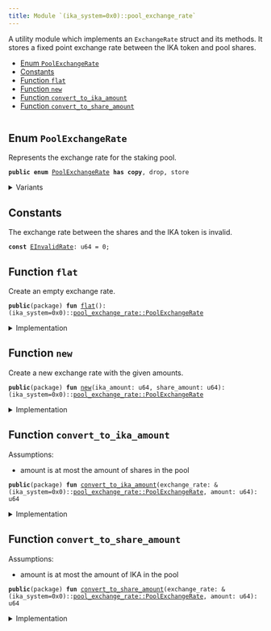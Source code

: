 ```yaml
---
title: Module `(ika_system=0x0)::pool_exchange_rate`
---
```


A utility module which implements an <code>ExchangeRate</code> struct and its methods.
It stores a fixed point exchange rate between the IKA token and pool shares.


-  [Enum `PoolExchangeRate`](#(ika_system=0x0)_pool_exchange_rate_PoolExchangeRate)
-  [Constants](#@Constants_0)
-  [Function `flat`](#(ika_system=0x0)_pool_exchange_rate_flat)
-  [Function `new`](#(ika_system=0x0)_pool_exchange_rate_new)
-  [Function `convert_to_ika_amount`](#(ika_system=0x0)_pool_exchange_rate_convert_to_ika_amount)
-  [Function `convert_to_share_amount`](#(ika_system=0x0)_pool_exchange_rate_convert_to_share_amount)


<pre><code></code></pre>



<a name="(ika_system=0x0)_pool_exchange_rate_PoolExchangeRate"></a>

## Enum `PoolExchangeRate`

Represents the exchange rate for the staking pool.


<pre><code><b>public</b> <b>enum</b> <a href="../ika_system/exchange_rate.md#(ika_system=0x0)_pool_exchange_rate_PoolExchangeRate">PoolExchangeRate</a> <b>has</b> <b>copy</b>, drop, store
</code></pre>



<details>
<summary>Variants</summary>


<dl>
<dt>
Variant <code>Flat</code>
</dt>
<dd>
</dd>
<dt>
Variant <code>Variable</code>
</dt>
<dd>
</dd>

<dl>
<dt>
<code>ika_amount: u128</code>
</dt>
<dd>
 Amount of staked IKA tokens + rewards.
</dd>
</dl>


<dl>
<dt>
<code>share_amount: u128</code>
</dt>
<dd>
 Amount of total shares in the pool (<= ika_amount, as long as slashing is not
 implemented).
</dd>
</dl>

</dl>


</details>

<a name="@Constants_0"></a>

## Constants


<a name="(ika_system=0x0)_pool_exchange_rate_EInvalidRate"></a>

The exchange rate between the shares and the IKA token is invalid.


<pre><code><b>const</b> <a href="../ika_system/exchange_rate.md#(ika_system=0x0)_pool_exchange_rate_EInvalidRate">EInvalidRate</a>: u64 = 0;
</code></pre>



<a name="(ika_system=0x0)_pool_exchange_rate_flat"></a>

## Function `flat`

Create an empty exchange rate.


<pre><code><b>public</b>(package) <b>fun</b> <a href="../ika_system/exchange_rate.md#(ika_system=0x0)_pool_exchange_rate_flat">flat</a>(): (ika_system=0x0)::<a href="../ika_system/exchange_rate.md#(ika_system=0x0)_pool_exchange_rate_PoolExchangeRate">pool_exchange_rate::PoolExchangeRate</a>
</code></pre>



<details>
<summary>Implementation</summary>


<pre><code><b>public</b>(package) <b>fun</b> <a href="../ika_system/exchange_rate.md#(ika_system=0x0)_pool_exchange_rate_flat">flat</a>(): <a href="../ika_system/exchange_rate.md#(ika_system=0x0)_pool_exchange_rate_PoolExchangeRate">PoolExchangeRate</a> {
    PoolExchangeRate::Flat
}
</code></pre>



</details>

<a name="(ika_system=0x0)_pool_exchange_rate_new"></a>

## Function `new`

Create a new exchange rate with the given amounts.


<pre><code><b>public</b>(package) <b>fun</b> <a href="../ika_system/exchange_rate.md#(ika_system=0x0)_pool_exchange_rate_new">new</a>(ika_amount: u64, share_amount: u64): (ika_system=0x0)::<a href="../ika_system/exchange_rate.md#(ika_system=0x0)_pool_exchange_rate_PoolExchangeRate">pool_exchange_rate::PoolExchangeRate</a>
</code></pre>



<details>
<summary>Implementation</summary>


<pre><code><b>public</b>(package) <b>fun</b> <a href="../ika_system/exchange_rate.md#(ika_system=0x0)_pool_exchange_rate_new">new</a>(ika_amount: u64, share_amount: u64): <a href="../ika_system/exchange_rate.md#(ika_system=0x0)_pool_exchange_rate_PoolExchangeRate">PoolExchangeRate</a> {
    // pool_token_amount &lt;= ika_amount <b>as</b> long <b>as</b> slashing is not implemented.
    <b>assert</b>!(share_amount &lt;= ika_amount, <a href="../ika_system/exchange_rate.md#(ika_system=0x0)_pool_exchange_rate_EInvalidRate">EInvalidRate</a>);
    <b>if</b> (ika_amount == 0 || share_amount == 0) {
        PoolExchangeRate::Flat
    } <b>else</b> {
        PoolExchangeRate::Variable {
            ika_amount: (ika_amount <b>as</b> u128),
            share_amount: (share_amount <b>as</b> u128),
        }
    }
}
</code></pre>



</details>

<a name="(ika_system=0x0)_pool_exchange_rate_convert_to_ika_amount"></a>

## Function `convert_to_ika_amount`

Assumptions:
- amount is at most the amount of shares in the pool


<pre><code><b>public</b>(package) <b>fun</b> <a href="../ika_system/exchange_rate.md#(ika_system=0x0)_pool_exchange_rate_convert_to_ika_amount">convert_to_ika_amount</a>(exchange_rate: &(ika_system=0x0)::<a href="../ika_system/exchange_rate.md#(ika_system=0x0)_pool_exchange_rate_PoolExchangeRate">pool_exchange_rate::PoolExchangeRate</a>, amount: u64): u64
</code></pre>



<details>
<summary>Implementation</summary>


<pre><code><b>public</b>(package) <b>fun</b> <a href="../ika_system/exchange_rate.md#(ika_system=0x0)_pool_exchange_rate_convert_to_ika_amount">convert_to_ika_amount</a>(exchange_rate: &<a href="../ika_system/exchange_rate.md#(ika_system=0x0)_pool_exchange_rate_PoolExchangeRate">PoolExchangeRate</a>, amount: u64): u64 {
    match (exchange_rate) {
        PoolExchangeRate::Flat =&gt; amount,
        PoolExchangeRate::Variable { ika_amount, share_amount } =&gt; {
            <b>let</b> amount = (amount <b>as</b> u128);
            <b>let</b> res = (amount * *ika_amount) / *share_amount;
            res <b>as</b> u64
        },
    }
}
</code></pre>



</details>

<a name="(ika_system=0x0)_pool_exchange_rate_convert_to_share_amount"></a>

## Function `convert_to_share_amount`

Assumptions:
- amount is at most the amount of IKA in the pool


<pre><code><b>public</b>(package) <b>fun</b> <a href="../ika_system/exchange_rate.md#(ika_system=0x0)_pool_exchange_rate_convert_to_share_amount">convert_to_share_amount</a>(exchange_rate: &(ika_system=0x0)::<a href="../ika_system/exchange_rate.md#(ika_system=0x0)_pool_exchange_rate_PoolExchangeRate">pool_exchange_rate::PoolExchangeRate</a>, amount: u64): u64
</code></pre>



<details>
<summary>Implementation</summary>


<pre><code><b>public</b>(package) <b>fun</b> <a href="../ika_system/exchange_rate.md#(ika_system=0x0)_pool_exchange_rate_convert_to_share_amount">convert_to_share_amount</a>(exchange_rate: &<a href="../ika_system/exchange_rate.md#(ika_system=0x0)_pool_exchange_rate_PoolExchangeRate">PoolExchangeRate</a>, amount: u64): u64 {
    match (exchange_rate) {
        PoolExchangeRate::Flat =&gt; amount,
        PoolExchangeRate::Variable { ika_amount, share_amount } =&gt; {
            <b>let</b> amount = (amount <b>as</b> u128);
            <b>let</b> res = (amount * *share_amount) / *ika_amount;
            res <b>as</b> u64
        },
    }
}
</code></pre>



</details>

